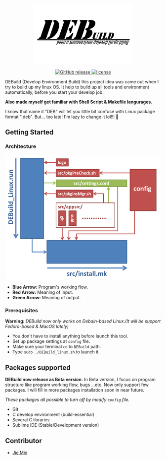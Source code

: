 <p align="center">
  <img width="320" src="https://github.com/rogerchan1226/Blog/blob/master/repo_images/DEBuild/DEBuild_logo.png">
</p>
<p align="center">
  <a href="https://github.com/rogerchan1226/DEBuild/releases">
    <img src="https://img.shields.io/github/release/rogerchan1226/DEBuild" alt="GitHub release">
  </a>
  <a href="https://github.com/rogerchan1226/DEBuild/blob/master/LICENSE">
    <img src="https://img.shields.io/github/license/mashape/apistatus.svg" alt="license">
  </a>
</p>

DEBuild (Develop Environment Build) this project idea was came out when I try to build up my linux OS. It help to build up all tools and environment automatically, before you start your develop job.<br>

__Also made myself get familiar with Shell Script & Makefile langurages.__

I know that name it "DEB" will let you little bit confuse with Linux package format ".deb". But... too late! I'm lazy to change it lol!!! 😬

## Getting Started

### Architecture

<p align="center">
  <img width="500" src="https://github.com/rogerchan1226/Blog/blob/master/repo_images/DEBuild/DEBuild_architecture.png">
</p>

* __Blue  Arrow:__ Program's working flow. <br/>
* __Red   Arrow:__ Meaning of input.       <br/>
* __Green Arrow:__ Meaning of output.      <br/>

### Prerequisites

__Warning:__ _DEBuild now only works on Debain-based Linux.(It will be support Fedora-based & MacOS lately)_

* You don't have to install anything before launch this tool.
* Set up package settings at `config` file.
* Make sure your terminal `cd` to `DEBuild` path.
* Type `sudo ./DEBuild_linux.sh` to launch it.

## Packages supported

__DEBuild now release as Beta version.__
In Beta version, I focus on program structure like program working flow, bugs ...etc. Now only support few packages. I will fill in more packages installation soon in near future.

_These packages all possible to turn off by modify `config` file._
* Git
* C develop environment (build-essential)
* Several C libraries
* Sublime IDE (Stable/Development version)

## Contributor

* [Jie Min](https://github.com/jiemincao/ "Title")